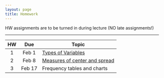 ```yaml
---
layout: page
title: Homework
---
```


HW assignments are to be turned in during lecture (NO late assignments!)

<hr>

<table>
  <thead>
    <tr>
      <th>HW</th>
      <th>Due</th>
      <th>Topic</th>
    </tr>
  </thead>
  <tbody>
    <tr>
      <td align="center">1</td>
      <td align="center">Feb 1</td>
      <td><a href="math13-hw01-questions.pdf">Types of Variables</a></td>
    </tr>
    <tr>
      <td align="center">2</td>
      <td align="center">Feb 8</td>
      <td><a href="math13-hw02-questions.pdf">Measures of center and spread</a></td>
    </tr>
    <tr>
      <td align="center">3</td>
      <td align="center">Feb 17</td>
      <td>Frequency tables and charts</td>
    </tr>
  </tbody>
 </table>
